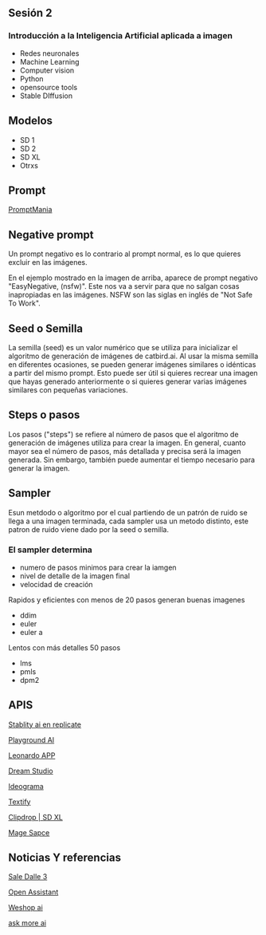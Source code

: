 ## Sesión 2 

### Introducción a la Inteligencia Artificial aplicada a imagen 

 * Redes neuronales
 * Machine Learning
 * Computer vision
 * Python
 * opensource tools
 * Stable DIffusion


## Modelos

* SD 1
* SD 2
* SD XL
* Otrxs



## Prompt

[PromptMania](https://promptomania.com/)

## Negative prompt 

Un prompt negativo es lo contrario al prompt normal, es lo que quieres excluir en las imágenes.

En el ejemplo mostrado en la imagen de arriba, aparece de prompt negativo "EasyNegative, (nsfw)". Este nos va a servir para que no salgan cosas inapropiadas en las imágenes. NSFW son las siglas en inglés de "Not Safe To Work".


## Seed o Semilla 

La semilla (seed) es un valor numérico que se utiliza para inicializar el algoritmo de generación de imágenes de catbird.ai. Al usar la misma semilla en diferentes ocasiones, se pueden generar imágenes similares o idénticas a partir del mismo prompt. Esto puede ser útil si quieres recrear una imagen que hayas generado anteriormente o si quieres generar varias imágenes similares con pequeñas variaciones.

## Steps o pasos

Los pasos ("steps") se refiere al número de pasos que el algoritmo de generación de imágenes utiliza para crear la imagen. En general, cuanto mayor sea el número de pasos, más detallada y precisa será la imagen generada. Sin embargo, también puede aumentar el tiempo necesario para generar la imagen.

## Sampler

Esun metdodo o algoritmo por el cual partiendo de un patrón de ruido se llega  a una imagen terminada, cada sampler usa un metodo distinto, este patron de ruido viene dado por la seed o semilla.

### El sampler determina 

  * numero de pasos minimos para crear la iamgen
  * nivel de detalle de la imagen final
  * velocidad de creación

 Rapidos y eficientes con menos de 20 pasos generan buenas imagenes
 
   * ddim
   * euler
   * euler a

Lentos con más detalles 50 pasos

   * lms
   * pmls
   * dpm2



## APIS

[Stablity ai en replicate ](https://replicate.com/stability-ai)

[Playground AI](https://playgroundai.com/create)

[Leonardo APP](https://app.leonardo.ai/)

[Dream Studio](https://beta.dreamstudio.ai/generate)

[Ideograma](https://ideogram.ai/)

[Textify](https://textify.storia.ai/)

[Clipdrop | SD XL ](https://clipdrop.co/stable-diffusion)

[Mage Sapce](https://www.mage.space/)


## Noticias Y referencias

[Sale Dalle 3](https://openai.com/dall-e-3)

[Open Assistant](https://open-assistant.io/chat)

[Weshop ai](https://www.weshop.ai/)

[ask more ai](https://askmore.ai/)
